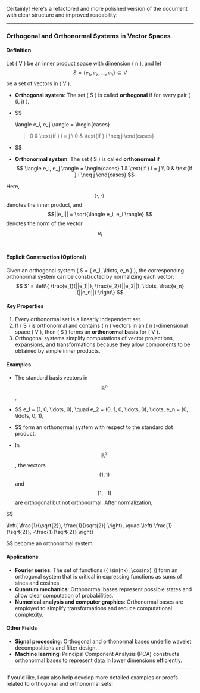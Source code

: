 Certainly! Here's a refactored and more polished version of the document with clear structure and improved readability:

---

### Orthogonal and Orthonormal Systems in Vector Spaces

#### Definition

Let ( V \) be an inner product space with dimension \( n \), and let  
$$
 S = \{ e_1, e_2, \ldots, e_n \} \subseteq V 
$$
be a set of vectors in \( V \).

- **Orthogonal system**: The set \( S \) is called **orthogonal** if for every pair \( (i, j) \),  
- $$
  
  \langle e_i, e_j \rangle =
  \begin{cases}
  > 0 & \text{if } i = j \\
  0 & \text{if } i \neq j
  \end{cases}
  
- $$
  
- **Orthonormal system**: The set \( S \) is called **orthonormal** if  
$$
  \langle e_i, e_j \rangle =
  \begin{cases}
  1 & \text{if } i = j \\
  0 & \text{if } i \neq j
  \end{cases}
$$

Here, $$\langle \cdot, \cdot \rangle\ $$denotes the inner product, and $$||e_i|| = \sqrt{\langle e_i, e_i \rangle} $$denotes the norm of the vector $$e_i $$.

#### Explicit Construction (Optional)

Given an orthogonal system \( S = \{ e_1, \ldots, e_n \} \), the corresponding orthonormal system can be constructed by normalizing each vector:  
$$
S' = \left\{ \frac{e_1}{||e_1||}, \frac{e_2}{||e_2||}, \ldots, \frac{e_n}{||e_n||} \right\}
$$

#### Key Properties

1. Every orthonormal set is a linearly independent set.
2. If \( S \) is orthonormal and contains \( n \) vectors in an \( n \)-dimensional space \( V \), then \( S \) forms an **orthonormal basis** for \( V \).
3. Orthogonal systems simplify computations of vector projections, expansions, and transformations because they allow components to be obtained by simple inner products.

#### Examples

- The standard basis vectors in $$\mathbb{R}^n$$,  
- $$
  e_1 = (1, 0, \ldots, 0), \quad e_2 = (0, 1, 0, \ldots, 0), \ldots, e_n = (0, \ldots, 0, 1),  
- $$
  form an orthonormal system with respect to the standard dot product.

- In $$\mathbb{R}^2 $$, the vectors $$ (1, 1) $$ and $$(1, -1) $$ are orthogonal but not orthonormal. After normalization,  

$$
  
  \left( \frac{1}{\sqrt{2}}, \frac{1}{\sqrt{2}} \right), \quad \left( \frac{1}{\sqrt{2}}, -\frac{1}{\sqrt{2}} \right)
  
$$
  become an orthonormal system.

#### Applications

- **Fourier series**: The set of functions \(\{ \sin(nx), \cos(nx) \}\) form an orthogonal system that is critical in expressing functions as sums of sines and cosines.
- **Quantum mechanics**: Orthonormal bases represent possible states and allow clear computation of probabilities.
- **Numerical analysis and computer graphics**: Orthonormal bases are employed to simplify transformations and reduce computational complexity.

#### Other Fields

- **Signal processing**: Orthogonal and orthonormal bases underlie wavelet decompositions and filter design.
- **Machine learning**: Principal Component Analysis (PCA) constructs orthonormal bases to represent data in lower dimensions efficiently.

---

If you'd like, I can also help develop more detailed examples or proofs related to orthogonal and orthonormal sets!
